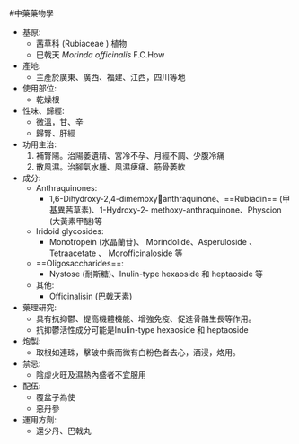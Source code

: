 #中藥藥物學
- 基原:
	- 茜草科 (Rubiaceae ) 植物 
	- 巴戟天 *Morinda officinalis* F.C.How 
- 產地:
	- 主產於廣東、廣西、福建、江西，四川等地 
- 使用部位: 
	- 乾燥根 
- 性味、歸經:
	- 微溫，甘、辛
	- 歸腎、肝經
- 功用主治: 
	1. 補腎陽。治陽萎遺精、宮冷不孕、月經不調、少腹冷痛
	2. 散風濕。治腳氣水腫、風濕痺痛、筋骨萎軟 
- 成分:
	- Anthraquinones:
		- 1,6-Dihydroxy-2,4-dimemoxyanthraquinone、==Rubiadin== (甲基異茜草素)、1-Hydroxy-2- methoxy-anthraquinone、Physcion (大黃素甲醚)等 
	- Iridoid glycosides:
		- Monotropein (水晶蘭苷)、 Morindolide、Asperuloside 、Tetraacetate 、 Morofficinaloside 等
	- ==Oligosaccharides==:
		- Nystose (耐斯糖)、Inulin-type hexaoside 和 heptaoside 等 
	- 其他:
		- Officinalisin (巴戟天素)
- 藥理研究:
	- 具有抗抑鬱、提高機體機能、增強免疫、促進骨骼生長等作用。
	- 抗抑鬱活性成分可能是Inulin-type hexaoside 和 heptaoside 
- 炮製:
	- 取根如連珠，擊破中紫而微有白粉色者去心，酒浸，烙用。
- 禁忌:
	- 陰虛火旺及濕熱內盛者不宜服用 
- 配伍:
	- 覆盆子為使
	- 惡丹參 
- 運用方劑: 
	- 還少丹、巴戟丸